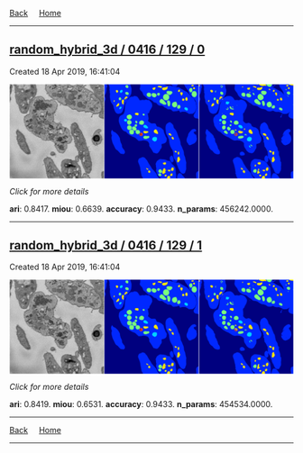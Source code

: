 
[Back](..)&nbsp;&nbsp;&nbsp;&nbsp;&nbsp;[Home](https://leapmanlab.github.io/snapshots)

---

<div class="summary"><a href="0"><h2>random_hybrid_3d / 0416 / 129 / 0</h2></a><p>Created 18 Apr 2019, 16:41:04
</p><a href="0"><img src="0/media/summary.png" align="center"></a><p>
<i>Click for more details</i>
</p></div>

**ari**: 0.8417. **miou**: 0.6639. **accuracy**: 0.9433. **n_params**: 456242.0000. 

---

<div class="summary"><a href="1"><h2>random_hybrid_3d / 0416 / 129 / 1</h2></a><p>Created 18 Apr 2019, 16:41:04
</p><a href="1"><img src="1/media/summary.png" align="center"></a><p>
<i>Click for more details</i>
</p></div>

**ari**: 0.8419. **miou**: 0.6531. **accuracy**: 0.9433. **n_params**: 454534.0000. 

---

[Back](..)&nbsp;&nbsp;&nbsp;&nbsp;&nbsp;[Home](https://leapmanlab.github.io/snapshots)

---
